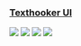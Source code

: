 ### [Texthooker UI](https://github.com/Renji-XD/texthooker-ui)

![](https://img.shields.io/github/license/Renji-XD/texthooker-ui?style=flat-square) ![](https://img.shields.io/github/last-commit/scillidan/texthooker-ui/main?label=last%20commit%20(fork)&style=flat-square) ![](https://img.shields.io/badge/GitHub%20Pages-121013?logo=github&logoColor=white) ![](https://img.shields.io/badge/Vercel-black?style=flat&logo=Vercel&logoColor=white)